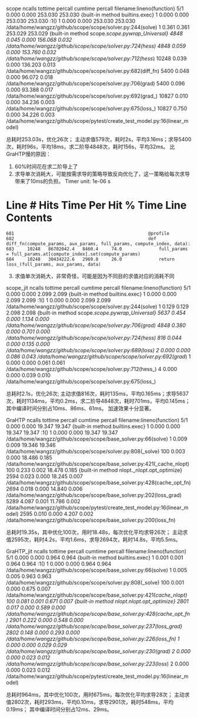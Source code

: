 scope
   ncalls  tottime  percall  cumtime  percall filename:lineno(function)
      5/1    0.000    0.000  253.030  253.030 {built-in method builtins.exec}
        1    0.000    0.000  253.030  253.030 <string>:1(<module>)
        1    0.000    0.000  253.030  253.030 /data/home/wangzz/github/scope/scope/solver.py:244(solve)
        1    0.361    0.361  253.029  253.029 {built-in method scope._scope.pywrap_Universal}
     4848    0.045    0.000  156.068    0.032 /data/home/wangzz/github/scope/scope/solver.py:724(hess)
     4848    0.059    0.000  153.760    0.032 /data/home/wangzz/github/scope/scope/solver.py:712(hess_)
    10248    0.039    0.000  136.203    0.013 /data/home/wangzz/github/scope/scope/solver.py:682(diff_fn)
     5400    0.048    0.000   96.072    0.018 /data/home/wangzz/github/scope/scope/solver.py:706(grad)
     5400    0.096    0.000   93.388    0.017 /data/home/wangzz/github/scope/scope/solver.py:692(grad_)
    10827    0.010    0.000   34.236    0.003 /data/home/wangzz/github/scope/scope/solver.py:675(loss_)
    10827    0.750    0.000   34.226    0.003 /data/home/wangzz/github/scope/pytest/create_test_model.py:16(linear_model)

总耗时253.03s，优化26次；
主动求值579次，耗时2s，平均3.16ms；求导5400次，耗时96s，平均18ms，求二阶导4848次，耗时156s，平均32ms。
比GraHTP慢的原因：
1. 60%时间花在求二阶导上了
2. 求导单次消耗大，可能按需求导的策略导致反向优化了，这一策略给每次求导带来了10ms的负担。
  Timer unit: 1e-06 s

  Line #      Hits         Time  Per Hit   % Time  Line Contents
  ==============================================================
    681                                                   @profile
    682                                                   def diff_fn(compute_params, aux_params, full_params, compute_index, data):
    683     10248   86702042.4   8460.4     74.0              full_params = full_params.at[compute_index].set(compute_params)
    684     10248   30434222.6   2969.8     26.0              return loss_(full_params, aux_params, data)
3. 求值单次消耗大，非常奇怪，可能是因为不同目的求值对应的消耗不同

scope_jit
   ncalls  tottime  percall  cumtime  percall filename:lineno(function)
      5/1    0.000    0.000    2.099    2.099 {built-in method builtins.exec}
        1    0.000    0.000    2.099    2.099 <string>:1(<module>)
        1    0.000    0.000    2.099    2.099 /data/home/wangzz/github/scope/scope/solver.py:244(solve)
        1    0.129    0.129    2.098    2.098 {built-in method scope._scope.pywrap_Universal}
     5637    0.454    0.000    1.134    0.000 /data/home/wangzz/github/scope/scope/solver.py:706(grad)
     4848    0.380    0.000    0.701    0.000 /data/home/wangzz/github/scope/scope/solver.py:724(hess)
      816    0.044    0.000    0.135    0.000 /data/home/wangzz/github/scope/scope/solver.py:689(loss)
        2    0.000    0.000    0.086    0.043 /data/home/wangzz/github/scope/scope/solver.py:692(grad_)
        1    0.000    0.000    0.061    0.061 /data/home/wangzz/github/scope/scope/solver.py:712(hess_)
        4    0.000    0.000    0.039    0.010 /data/home/wangzz/github/scope/scope/solver.py:675(loss_)


总耗时2.1s，优化26次;
主动求值816次，耗时135ms，平均0.165ms；求导5637次，耗时1134ms，平均0.2ms，求二阶导4848次，耗时701ms，平均0.145ms；
其中编译时间分别占10ms、86ms、61ms。
加速效果十分显著。

GraHTP
   ncalls  tottime  percall  cumtime  percall filename:lineno(function)
      5/1    0.000    0.000   19.347   19.347 {built-in method builtins.exec}
        1    0.000    0.000   19.347   19.347 <string>:1(<module>)
        1    0.000    0.000   19.347   19.347 /data/home/wangzz/github/scope/scope/base_solver.py:66(solve)
        1    0.009    0.009   19.346   19.346 /data/home/wangzz/github/scope/scope/solver.py:808(_solve)
      100    0.003    0.000   18.486    0.185 /data/home/wangzz/github/scope/scope/base_solver.py:421(_cache_nlopt)
      100    0.233    0.002   18.478    0.185 {built-in method nlopt._nlopt.opt_optimize}
     2594    0.023    0.000   18.245    0.007 /data/home/wangzz/github/scope/scope/base_solver.py:428(cache_opt_fn)
     2694    0.018    0.000   14.840    0.006 /data/home/wangzz/github/scope/scope/base_solver.py:202(loss_grad)
     5289    4.087    0.001   11.786    0.002 /data/home/wangzz/github/scope/pytest/create_test_model.py:16(linear_model)
     2595    0.010    0.000    4.207    0.002 /data/home/wangzz/github/scope/scope/base_solver.py:200(loss_fn)
  
总耗时19.35s，其中优化100次，用时18.48s，每次优化平均求导26次；
主动求值2595次，耗时4.2s，平均1.6ms，求导2694次，耗时14.8s，平均5.5ms。

GraHTP_jit
   ncalls  tottime  percall  cumtime  percall filename:lineno(function)
      5/1    0.000    0.000    0.964    0.964 {built-in method builtins.exec}
        1    0.001    0.001    0.964    0.964 <string>:1(<module>)
        1    0.000    0.000    0.964    0.964 /data/home/wangzz/github/scope/scope/base_solver.py:66(solve)
        1    0.005    0.005    0.963    0.963 /data/home/wangzz/github/scope/scope/solver.py:808(_solve)
      100    0.001    0.000    0.675    0.007 /data/home/wangzz/github/scope/scope/base_solver.py:421(_cache_nlopt)
      100    0.081    0.001    0.671    0.007 {built-in method nlopt._nlopt.opt_optimize}
     2801    0.017    0.000    0.589    0.000 /data/home/wangzz/github/scope/scope/base_solver.py:428(cache_opt_fn)
     2901    0.222    0.000    0.548    0.000 /data/home/wangzz/github/scope/scope/base_solver.py:237(loss_grad)
     2802    0.148    0.000    0.293    0.000 /data/home/wangzz/github/scope/scope/base_solver.py:226(loss_fn)
        1    0.000    0.000    0.029    0.029 /data/home/wangzz/github/scope/scope/base_solver.py:230(grad_)
        2    0.000    0.000    0.023    0.012 /data/home/wangzz/github/scope/scope/base_solver.py:223(loss_)
        2    0.000    0.000    0.023    0.012 /data/home/wangzz/github/scope/pytest/create_test_model.py:16(linear_model)

总耗时964ms，其中优化100次，用时675ms，每次优化平均求导28次；
主动求值2802次，耗时293ms，平均0.10ms，求导2901次，耗时548ms，平均0.19ms；
其中编译时间分别占12ms、29ms。

